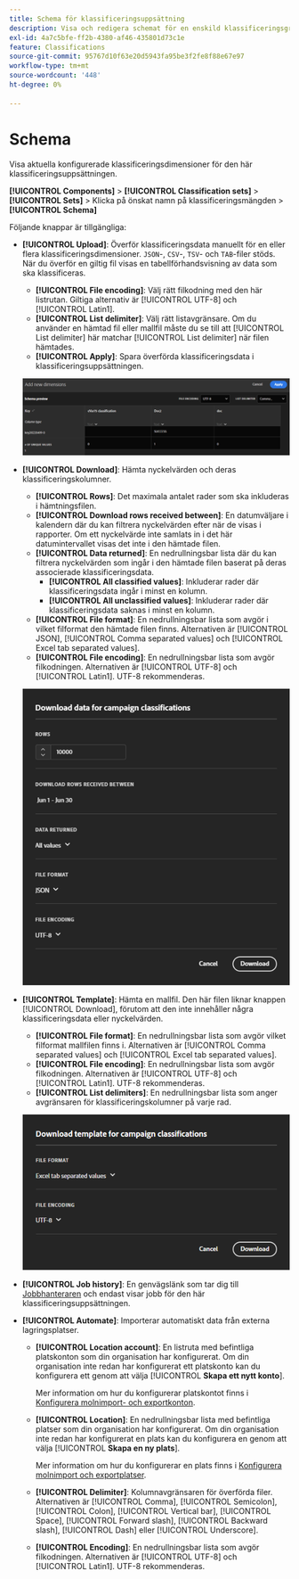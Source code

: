```yaml
---
title: Schema för klassificeringsuppsättning
description: Visa och redigera schemat för en enskild klassificeringsgrupp.
exl-id: 4a7c5bfe-ff2b-4380-af46-435801d73c1e
feature: Classifications
source-git-commit: 95767d10f63e20d5943fa95be3f2fe8f88e67e97
workflow-type: tm+mt
source-wordcount: '448'
ht-degree: 0%

---
```


# Schema

Visa aktuella konfigurerade klassificeringsdimensioner för den här klassificeringsuppsättningen.

**[!UICONTROL Components]** > **[!UICONTROL Classification sets]** > **[!UICONTROL Sets]** > Klicka på önskat namn på klassificeringsmängden > **[!UICONTROL Schema]**

Följande knappar är tillgängliga:

<!--* **[!UICONTROL Add]**: Adds an empty row so that you can add a classification dimension to the schema.-->
* **[!UICONTROL Upload]**: Överför klassificeringsdata manuellt för en eller flera klassificeringsdimensioner. `JSON`-, `CSV`-, `TSV`- och `TAB`-filer stöds. När du överför en giltig fil visas en tabellförhandsvisning av data som ska klassificeras.
   * **[!UICONTROL File encoding]**: Välj rätt filkodning med den här listrutan. Giltiga alternativ är [!UICONTROL UTF-8] och [!UICONTROL Latin1].
   * **[!UICONTROL List delimiter]**: Välj rätt listavgränsare. Om du använder en hämtad fil eller mallfil måste du se till att [!UICONTROL List delimiter] här matchar [!UICONTROL List delimiter] när filen hämtades.
   * **[!UICONTROL Apply]**: Spara överförda klassificeringsdata i klassificeringsuppsättningen.

  ![Överföring av klassificeringsuppsättning](../../assets/classification-set-upload.png)

* **[!UICONTROL Download]**: Hämta nyckelvärden och deras klassificeringskolumner.
   * **[!UICONTROL Rows]**: Det maximala antalet rader som ska inkluderas i hämtningsfilen.
   * **[!UICONTROL Download rows received between]**: En datumväljare i kalendern där du kan filtrera nyckelvärden efter när de visas i rapporter. Om ett nyckelvärde inte samlats in i det här datumintervallet visas det inte i den hämtade filen.
   * **[!UICONTROL Data returned]**: En nedrullningsbar lista där du kan filtrera nyckelvärden som ingår i den hämtade filen baserat på deras associerade klassificeringsdata.
      * **[!UICONTROL All classified values]**: Inkluderar rader där klassificeringsdata ingår i minst en kolumn.
      * **[!UICONTROL All unclassified values]**: Inkluderar rader där klassificeringsdata saknas i minst en kolumn.
   * **[!UICONTROL File format]**: En nedrullningsbar lista som avgör i vilket filformat den hämtade filen finns. Alternativen är [!UICONTROL JSON], [!UICONTROL Comma separated values] och [!UICONTROL Excel tab separated values].
   * **[!UICONTROL File encoding]**: En nedrullningsbar lista som avgör filkodningen. Alternativen är [!UICONTROL UTF-8] och [!UICONTROL Latin1]. UTF-8 rekommenderas.

  ![Hämtning av klassificeringsuppsättning](../../assets/classification-set-download.png)

* **[!UICONTROL Template]**: Hämta en mallfil. Den här filen liknar knappen [!UICONTROL Download], förutom att den inte innehåller några klassificeringsdata eller nyckelvärden.
   * **[!UICONTROL File format]**: En nedrullningsbar lista som avgör vilket filformat mallfilen finns i. Alternativen är [!UICONTROL Comma separated values] och [!UICONTROL Excel tab separated values].
   * **[!UICONTROL File encoding]**: En nedrullningsbar lista som avgör filkodningen. Alternativen är [!UICONTROL UTF-8] och [!UICONTROL Latin1]. UTF-8 rekommenderas.
   * **[!UICONTROL List delimiters]**: En nedrullningsbar lista som anger avgränsaren för klassificeringskolumner på varje rad.

  ![Mallen för klassificeringsuppsättning](../../assets/classification-set-template.png)

* **[!UICONTROL Job history]**: En genvägslänk som tar dig till [Jobbhanteraren](../job-manager.md) och endast visar jobb för den här klassificeringsuppsättningen.
* **[!UICONTROL Automate]**: Importerar automatiskt data från externa lagringsplatser.
   * **[!UICONTROL Location account]**: En listruta med befintliga platskonton som din organisation har konfigurerat. Om din organisation inte redan har konfigurerat ett platskonto kan du konfigurera ett genom att välja [!UICONTROL **Skapa ett nytt konto**].

     Mer information om hur du konfigurerar platskontot finns i [Konfigurera molnimport- och exportkonton](/help/components/locations/configure-import-accounts.md).

   * **[!UICONTROL Location]**: En nedrullningsbar lista med befintliga platser som din organisation har konfigurerat. Om din organisation inte redan har konfigurerat en plats kan du konfigurera en genom att välja [!UICONTROL **Skapa en ny plats**].

     Mer information om hur du konfigurerar en plats finns i [Konfigurera molnimport och exportplatser](/help/components/locations/configure-import-locations.md).

   * **[!UICONTROL Delimiter]**: Kolumnavgränsaren för överförda filer. Alternativen är [!UICONTROL Comma], [!UICONTROL Semicolon], [!UICONTROL Colon], [!UICONTROL Vertical bar], [!UICONTROL Space], [!UICONTROL Forward slash], [!UICONTROL Backward slash], [!UICONTROL Dash] eller [!UICONTROL Underscore].

   * **[!UICONTROL Encoding]**: En nedrullningsbar lista som avgör filkodningen. Alternativen är [!UICONTROL UTF-8] och [!UICONTROL Latin1]. UTF-8 rekommenderas.
